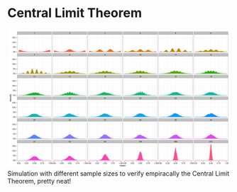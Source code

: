 # Central Limit Theorem

![ctl](centralLimitTheorem_files/figure-html/results-1.png 
)
Simulation with different sample sizes to verify empiracally the Central Limit Theorem, pretty neat!